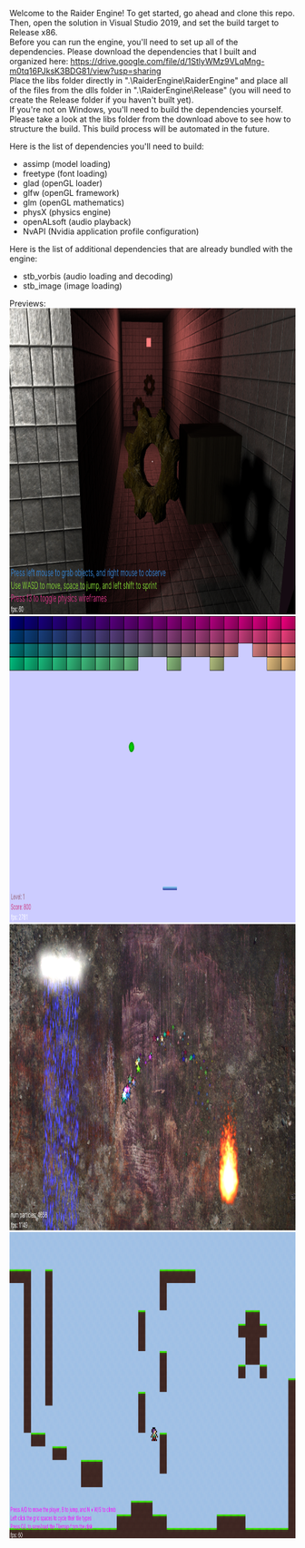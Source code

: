 Welcome to the Raider Engine! To get started, go ahead and clone this repo. Then, open the solution in Visual Studio 2019, and set the build target to Release x86.  
Before you can run the engine, you'll need to set up all of the dependencies. Please download the dependencies that I built and organized here: https://drive.google.com/file/d/1StlyWMz9VLqMng-m0tq16PJksK3BDG81/view?usp=sharing  
Place the libs folder directly in ".\RaiderEngine\RaiderEngine" and place all of the files from the dlls folder in ".\RaiderEngine\Release" (you will need to create the Release folder if you haven't built yet).  
If you're not on Windows, you'll need to build the dependencies yourself. Please take a look at the libs folder from the download above to see how to structure the build. This build process will be automated in the future.  
  
Here is the list of dependencies you'll need to build:
- assimp (model loading)  
- freetype (font loading)  
- glad (openGL loader)  
- glfw (openGL framework)  
- glm (openGL mathematics)  
- physX (physics engine)  
- openALsoft (audio playback)  
- NvAPI (Nvidia application profile configuration)
  
Here is the list of additional dependencies that are already bundled with the engine:  
- stb_vorbis (audio loading and decoding)  
- stb_image (image loading)  
  
Previews:
<img src="previews\7_11_19 (3d carousel).png" width="960" height="540">  
<img src="previews\1_30_20 (brick breaker).png" width="960" height="540">  
<img src="previews\1_31_20 (2d particles).png" width="960" height="540">  
<img src="previews\2_17_20 (2d platformer).png" width="960" height="540">
